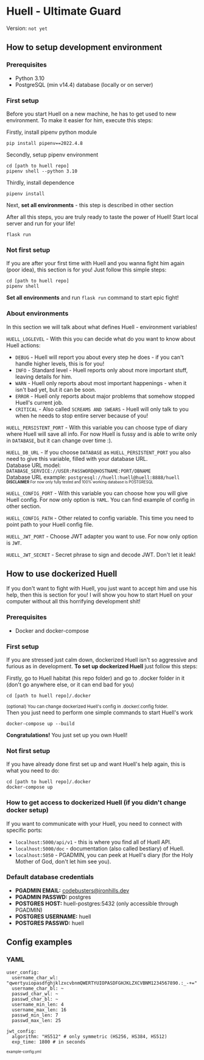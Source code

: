 # Huell - Ultimate Guard

Version: `not yet`

## How to setup development environment

### Prerequisites

* Python 3.10
* PostgreSQL (min v14.4) database (locally or on server)

### First setup

Before you start Huell on a new machine, he has to get used to new environment. To make it easier for him, execute this
steps:

Firstly, install pipenv python module

```
pip install pipenv==2022.4.8
```

Secondly, setup pipenv environment

```
cd [path to huell repo]
pipenv shell --python 3.10 
```

Thirdly, install dependence

```
pipenv install
```

Next, **set all environments** - this step is described in other section

After all this steps, you are truly ready to taste the power of Huell! Start local server and run for your life!

```
flask run
```

### Not first setup

If you are after your first time with Huell and you wanna fight him again (poor idea), this section is for you! Just
follow this
simple steps:

```
cd [path to huell repo]
pipenv shell
```

**Set all environments** and run `flask run` command to start epic fight!

### About environments

In this section we will talk about what defines Huell - environment variables!

`HUELL_LOGLEVEL` - With this you can decide what do you want to know about Huell actions:

* `DEBUG` - Huell will report you about every step he does - if you can't handle higher levels, this is for you!
* `INFO` - Standard level - Huell reports only about more important stuff, leaving details for him.
* `WARN` - Huell only reports about most important happenings - when it isn't bad yet, but it can be soon.
* `ERROR` - Huell only reports about major problems that somehow stopped Huell's current job.
* `CRITICAL` - Also called `SCREAMS AND SWEARS` - Huell will only talk to you when he needs to stop entire server
  because of you!

`HUELL_PERSISTENT_PORT` - With this variable you can choose type of diary where Huell will save all info.
For now Huell is fussy and is able to write only in `DATABASE`, but it can change over time :).

`HUELL_DB_URL` - If you choose `DATABASE` as `HUELL_PERSISTENT_PORT` you also need to give this variable, filled with
your database URL.\
Database URL model: `DATABASE_SERVICE://USER:PASSWORD@HOSTNAME:PORT/DBNAME`\
Database URL example: `postgresql://huell:huell@huell:8888/huell`\
<sup><sub>**DISCLAIMER** For now only fully tested and 100% working database is POSTGRESQL</sub></sup>

`HUELL_CONFIG_PORT` - With this variable you can choose how you will give Huell config.
For now only option is `YAML`. You can find example of config in other section.

`HUELL_CONFIG_PATH` - Other related to config variable. This time you need to point path to your Huell config file.

`HUELL_JWT_PORT` - Choose JWT adapter you want to use. For now only option is `JWT`.

`HUELL_JWT_SECRET` - Secret phrase to sign and decode JWT. Don't let it leak! 

## How to use dockerized Huell

If you don't want to fight with Huell, you just want to accept him and use his help, then this is section for you!
I will show you how to start Huell on your computer without all this horrifying development shit!

### Prerequisites

* Docker and docker-compose

### First setup

If you are stressed just calm down, dockerized Huell isn't so aggressive and furious as in development.
**To set up dockerized Huell** just follow this steps:

Firstly, go to Huell habitat (his repo folder) and go to .docker folder in it
(don't go anywhere else, or it can end bad for you)

```
cd [path to huell repo]/.docker
```

<small>(optional) You can change dockerized Huell's config in .docker/.config folder.</small>\
Then you just need to perform one simple commands to start Huell's work

```
docker-compose up --build
```

**Congratulations!** You just set up you own Huell!

### Not first setup

If you have already done first set up and want Huell's help again, this is what you need to do:

```
cd [path to huell repo]/.docker
docker-compose up
```

### How to get access to dockerized Huell (if you didn't change docker setup)

If you want to communicate with your Huell, you need to connect with specific ports:

* `localhost:5000/api/v1` - this is where you find all of Huell API.
* `localhost:5000/doc` - documentation (also called bestiary) of Huell.
* `localhost:5050` - PGADMIN, you can peek at Huell's diary (for the Holy Mother of God, don't let him see you).

### Default database credentials

* **PGADMIN EMAIL:** codebusters@ironhills.dev
* **PGADMIN PASSWD:** postgres
* **POSTGRES HOST:** huell-postgres:5432 (only accessible through PGADMIN)
* **POSTGRES USERNAME:** huell
* **POSTGRES PASSWD:** huell

## Config examples

### YAML

```
user_config:
  username_char_wl: "qwertyuiopasdfghjklzxcvbnmQWERTYUIOPASDFGHJKLZXCVBNM1234567890.:_-+="
  username_char_bl: ~
  passwd_char_wl: ~
  passwd_char_bl: ~
  username_min_len: 4
  username_max_len: 16
  passwd_min_len: 7
  passwd_max_len: 25

jwt_config:
  algorithm: "HS512" # only symmetric (HS256, HS384, HS512)
  exp_time: 1800 # in seconds
```

<sup><sub>example-config.yml</sub></sup>

